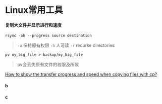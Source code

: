 # Linux常用工具

#### 复制大文件并显示进行和速度

```
rsync -ah --progress source destination
```
> `-a` 保持原有权限
> `-h` 人可读
> `-r` recurse directories

```
pv my_big_file > backup/my_big_file
```
> pv会丢失原有文件的权限及所属

[How to show the transfer progress and speed when copying files with cp?](https://askubuntu.com/questions/17275/how-to-show-the-transfer-progress-and-speed-when-copying-files-with-cp)

#### b

#### c


